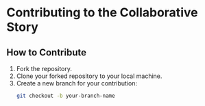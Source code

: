 # Contributing to the Collaborative Story

## How to Contribute

1. Fork the repository.
2. Clone your forked repository to your local machine.
3. Create a new branch for your contribution:
   ```bash
   git checkout -b your-branch-name

